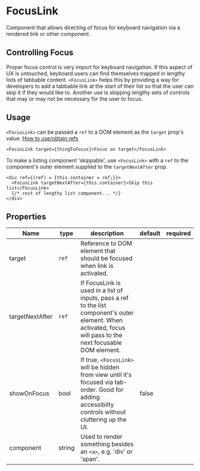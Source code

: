 # FocusLink
Component that allows directing of focus for keyboard navigation via a rendered link or other component.

## Controlling Focus
Proper focus control is very import for keyboard navigation. If this aspect of UX is untouched, keyboard users can find themselves trapped in lengthy lists of tabbable content. `<FocusLink>` helps this by providing a way for developers to add a tabbable link at the start of their list so that the user can skip it if they would like to. Another use is skipping lengthy sets of controls that may or may not be necessary for the user to focus.

## Usage
`<FocusLink>` can be passed a `ref` to a DOM element as the `target` prop's value.
[How to use/obtain refs](https://facebook.github.io/react/docs/refs-and-the-dom.html)
```
<FocusLink target={thingToFocus}>Focus on target</FocusLink>
```
To make a listing component 'skippable', use `<FocusLink>` with a `ref` to the component's outer element supplied to the `targetNextAfter` prop.
```
<div ref={(ref) = {this.container = ref;}}>
  <FocusLink targetNextAfter={this.container}>Skip this list</FocusLink>
  {/* rest of lengthy list component... */}
</div>
```
## Properties
Name | type | description | default | required
--- | --- | --- | --- | ---
target | `ref` | Reference to DOM element that should be focused when link is activated. | |
targetNextAfter | `ref` | If FocusLink is used in a list of inputs, pass a ref to the list component's outer element. When activated, focus will pass to the next focusable DOM element. | |
showOnFocus | bool | If true, `<FocusLink>` will be hidden from view until it's focused via tab-order. Good for adding accessibilty controls without cluttering up the UI.| false |
component | string | Used to render something besides an `<a>`, e.g. 'div' or 'span'. | |
